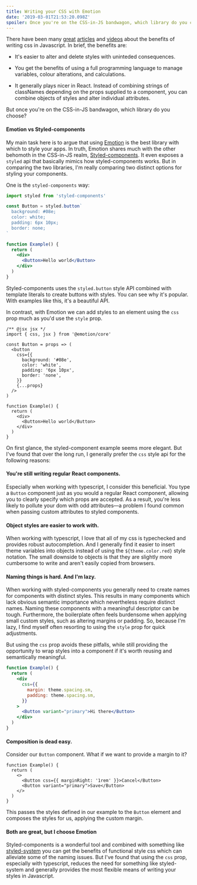 ```yaml
---
title: Writing your CSS with Emotion
date: '2019-03-01T21:53:20.098Z'
spoiler: Once you're on the CSS-in-JS bandwagon, which library do you choose?
---
```


There have been many [great](https://www.youtube.com/watch?v=R1_nGU0x3Wk) [articles](<(https://mxstbr.com/thoughts/css-in-js/)>) and [videos](https://vimeo.com/116209150) about the benefits of writing css in Javascript. In brief, the benefits are:

- It's easier to alter and delete styles with uninteded consequences.

- You get the benefits of using a full programming language to manage variables, colour alterations, and calculations.

- It generally plays nicer in React. Instead of combining strings of classNames depending on the props supplied to a component, you can combine objects of styles and alter individual attributes.

But once you're on the CSS-in-JS bandwagon, which library do you choose?

#### Emotion vs Styled-components

My main task here is to argue that using [Emotion](https://emotion.sh) is the best library with which to style your apps. In truth, Emotion shares much with the other behomoth in the CSS-in-JS realm, [Styled-components](https://www.styled-components.com/). It even exposes a `styled` api that basically mimics how styled-components works. But in comparing the two libraries, I'm really comparing two distinct options for styling your components.

One is the `styled-components` way:

```jsx
import styled from 'styled-components'

const Button = styled.button`
  background: #08e;
  color: white;
  padding: 6px 10px;
  border: none;
`

function Example() {
  return (
    <div>
      <Button>Hello world</Button>
    </div>
  )
}
```

Styled-components uses the `styled.button` style API combined with template literals to create buttons with styles. You can see why it's popular. With examples like this, it's a beautiful API.

In contrast, with Emotion we can add styles to an element using the `css` prop much as you'd use the `style` prop.

```jsx{6-10}
/** @jsx jsx */
import { css, jsx } from '@emotion/core'

const Button = props => (
  <button
    css={{
      background: '#08e',
      color: 'white',
      padding: '6px 10px',
      border: 'none',
    }}
    {...props}
  />
)

function Example() {
  return (
    <div>
      <Button>Hello world</Button>
    </div>
  )
}
```

On first glance, the styled-component example seems more elegant. But I've found that over the long run, I generally prefer the `css` style api for the following reasons:

#### You're still writing regular React components.

Especially when working with typescript, I consider this beneficial. You type a `Button` component just as you would a regular React component, allowing you to clearly specify which props are accepted. As a result, you're less likely to pollute your dom with odd attributes—a problem I found common when passing custom attributes to styled components.

#### Object styles are easier to work with.

When working with typescript, I love that all of my css is typechecked and provides robust autocompletion. And I generally find it easier to insert theme variables into objects instead of using the `${theme.color.red}` style notation. The small downside to objects is that they are slightly more cumbersome to write and aren't easily copied from browsers.

#### Naming things is hard. And I'm lazy.

When working with styled-components you generally need to create names for components with distinct styles. This results in many components which lack obvious semantic importance which nevertheless require distinct names. Naming these components with a meaningful descriptor can be tough. Furthermore, the boilerplate often feels burdensome when applying small custom styles, such as altering margins or padding. So, because I'm lazy, I find myself often resorting to using the `style` prop for quick adjustments.

But using the `css` prop avoids these pitfalls, while still providing the opportunity to wrap styles into a component if it's worth reusing and semantically meaningful.

```jsx
function Example() {
  return (
    <div
      css={{
        margin: theme.spacing.sm,
        padding: theme.spacing.sm,
      }}
    >
      <Button variant="primary">Hi there</Button>
    </div>
  )
}
```

#### Composition is dead easy.

Consider our `Button` component. What if we want to provide a margin to it?

```jsx{4}
function Example() {
  return (
    <>
      <Button css={{ marginRight: '1rem' }}>Cancel</Button>
      <Button variant="primary">Save</Button>
    </>
  )
}
```

This passes the styles defined in our example to the `Button` element and composes the styles for us, applying the custom margin.

#### Both are great, but I choose Emotion

Styled-components is a wonderful tool and combined with something like [styled-system](https://github.com/styled-system/styled-system) you can get the benefits of functional style css which can alleviate some of the naming issues. But I've found that using the `css` prop, especially with typescript, reduces the need for something like styled-system and generally provides the most flexible means of writing your styles in Javascript.
